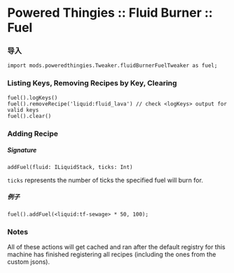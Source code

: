 # Powered Thingies :: Fluid Burner :: Fuel

### 导入

```zenscript
import mods.poweredthingies.Tweaker.fluidBurnerFuelTweaker as fuel;
```

### Listing Keys, Removing Recipes by Key, Clearing

```zenscript
fuel().logKeys()
fuel().removeRecipe('liquid:fluid_lava') // check <logKeys> output for valid keys
fuel().clear()
```

### Adding Recipe

##### Signature

```zenscript
addFuel(fluid: ILiquidStack, ticks: Int)
```

`ticks` represents the number of ticks the specified fuel will burn for.

##### 例子

```zenscript
fuel().addFuel(<liquid:tf-sewage> * 50, 100);
```

### Notes

All of these actions will get cached and ran after the default registry for this machine has finished registering all recipes (including the ones from the custom jsons).